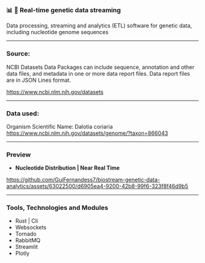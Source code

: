 ### 📊 🧬 Real-time genetic data streaming

Data processing, streaming and analytics (ETL) software for genetic data, including nucleotide genome sequences

---

### Source:

NCBI Datasets Data Packages can include sequence, annotation and other data files, and metadata in one or more data report files.
Data report files are in JSON Lines format.

https://www.ncbi.nlm.nih.gov/datasets

---

### Data used:

Organism Scientific Name: Dalotia coriaria
https://www.ncbi.nlm.nih.gov/datasets/genome/?taxon=866043

---

### Preview

* **Nucleotide Distribution | Near Real Time**

https://github.com/GuiFernandess7/biostream-genetic-data-analytics/assets/63022500/d6905ea4-9200-42b8-99f6-323f8f46d9b5

---

### Tools, Technologies and Modules

* Rust | Cli
* Websockets
* Tornado
* RabbitMQ
* Streamlit
* Plotly